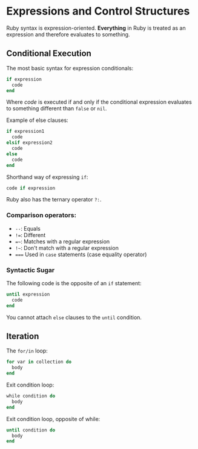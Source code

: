 # Expressions and Control Structures

Ruby syntax is expression-oriented. **Everything** in Ruby is treated as an
expression and therefore evaluates to something.

## Conditional Execution

The most basic syntax for expression conditionals:
```ruby
if expression
  code
end
```
Where *code* is executed if and only if the conditional expression evaluates
to something different than `false` or `nil`.

Example of else clauses:
```ruby
if expression1
  code
elsif expression2
  code
else
  code
end
```

Shorthand way of expressing `if`:
```ruby
code if expression
```

Ruby also has the ternary operator `?:`.

### Comparison operators:
- `--`: Equals
- `!=`: Different
- `=~`: Matches with a regular expression
- `!~`: Don't match with a regular expression
- `===` Used in `case` statements (case equality operator)

### Syntactic Sugar

The following code is the opposite of an `if` statement:
```ruby
until expression
  code
end
```
You cannot attach `else` clauses to the `until` condition.

## Iteration

The `for/in` loop:
```ruby
for var in collection do
  body
end
```

Exit condition loop:
```ruby
while condition do
  body
end
```

Exit condition loop, opposite of while:
```ruby
until condition do
  body
end
```
